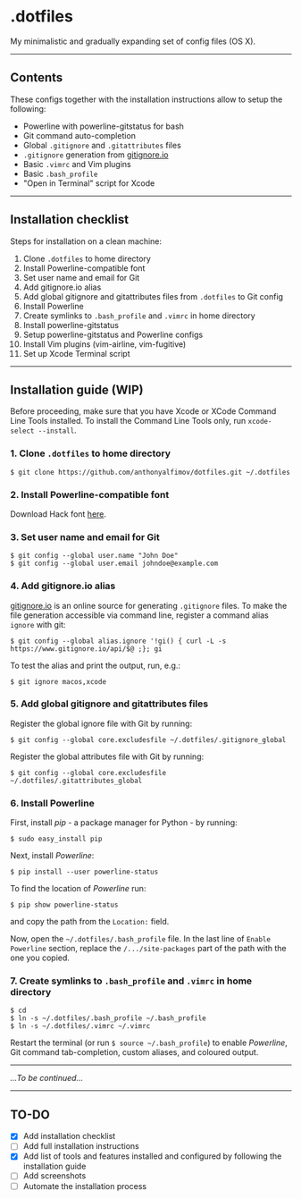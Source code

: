 # .dotfiles

My minimalistic and gradually expanding set of config files (OS X).

---

## Contents
These configs together with the installation instructions allow to setup the following:
- Powerline with powerline-gitstatus for bash
- Git command auto-completion
- Global `.gitignore` and `.gitattributes` files
- `.gitignore` generation from [gitignore.io](https://www.gitignore.io)
- Basic `.vimrc` and Vim plugins
- Basic `.bash_profile`
- "Open in Terminal" script for Xcode

---

## Installation checklist
Steps for installation on a clean machine:

1. Clone `.dotfiles` to home directory
2. Install Powerline-compatible font
3. Set user name and email for Git
4. Add gitignore.io alias
5. Add global gitignore and gitattributes files from `.dotfiles` to Git config
6. Install Powerline
7. Create symlinks to `.bash_profile` and `.vimrc` in home directory
8. Install powerline-gitstatus
9. Setup powerline-gitstatus and Powerline configs
10. Install Vim plugins (vim-airline, vim-fugitive)
11. Set up Xcode Terminal script

---

## Installation guide (WIP)

Before proceeding, make sure that you have Xcode or XCode Command Line Tools installed.
To install the Command Line Tools only, run `xcode-select --install`.

### 1. Clone `.dotfiles` to home directory
```
$ git clone https://github.com/anthonyalfimov/dotfiles.git ~/.dotfiles
```

### 2. Install Powerline-compatible font
Download Hack font [here](https://sourcefoundry.org/hack/).

### 3. Set user name and email for Git
```
$ git config --global user.name "John Doe"
$ git config --global user.email johndoe@example.com
```

### 4. Add gitignore.io alias
[gitignore.io](https://www.gitignore.io) is an online source for generating `.gitignore` files.
To make the file generation accessible via command line, register a command alias `ignore` with git:
```
$ git config --global alias.ignore '!gi() { curl -L -s https://www.gitignore.io/api/$@ ;}; gi
```
To test the alias and print the output, run, e.g.:
```
$ git ignore macos,xcode
```

### 5. Add global gitignore and gitattributes files
Register the global ignore file with Git by running:
```
$ git config --global core.excludesfile ~/.dotfiles/.gitignore_global
```
Register the global attributes file with Git by running:
```
$ git config --global core.excludesfile ~/.dotfiles/.gitattributes_global
```

### 6. Install Powerline
First, install *pip* - a package manager for Python - by running:
```
$ sudo easy_install pip
```

Next, install *Powerline*:

```
$ pip install --user powerline-status
```

To find the location of *Powerline* run:
```
$ pip show powerline-status
```
and copy the path from the `Location:` field.

Now, open the `~/.dotfiles/.bash_profile` file. In the last line of
`Enable Powerline` section, replace the `/.../site-packages` part of the path
with the one you copied.

### 7. Create symlinks to `.bash_profile` and `.vimrc` in home directory
```
$ cd
$ ln -s ~/.dotfiles/.bash_profile ~/.bash_profile
$ ln -s ~/.dotfiles/.vimrc ~/.vimrc
```

Restart the terminal (or run `$ source ~/.bash_profile`) to enable *Powerline*,
Git command tab-completion, custom aliases, and coloured output.

---

*...To be continued...*

---

## TO-DO
- [x] Add installation checklist
- [ ] Add full installation instructions
- [x] Add list of tools and features installed and configured by following the installation guide
- [ ] Add screenshots
- [ ] Automate the installation process
